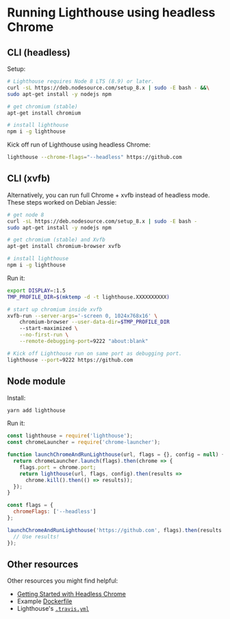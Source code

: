# Running Lighthouse using headless Chrome

## CLI (headless)

Setup:

```sh
# Lighthouse requires Node 8 LTS (8.9) or later.
curl -sL https://deb.nodesource.com/setup_8.x | sudo -E bash - &&\
sudo apt-get install -y nodejs npm

# get chromium (stable)
apt-get install chromium

# install lighthouse
npm i -g lighthouse
```

Kick off run of Lighthouse using headless Chrome:

```sh
lighthouse --chrome-flags="--headless" https://github.com
```

## CLI (xvfb)

Alternatively, you can run full Chrome + xvfb instead of headless mode. These steps worked on Debian Jessie:

```sh
# get node 8
curl -sL https://deb.nodesource.com/setup_8.x | sudo -E bash -
sudo apt-get install -y nodejs npm

# get chromium (stable) and Xvfb
apt-get install chromium-browser xvfb

# install lighthouse
npm i -g lighthouse
```

Run it:

```sh
export DISPLAY=:1.5
TMP_PROFILE_DIR=$(mktemp -d -t lighthouse.XXXXXXXXXX)

# start up chromium inside xvfb
xvfb-run --server-args='-screen 0, 1024x768x16' \
    chromium-browser --user-data-dir=$TMP_PROFILE_DIR
    --start-maximized \
    --no-first-run \
    --remote-debugging-port=9222 "about:blank"

# Kick off Lighthouse run on same port as debugging port.
lighthouse --port=9222 https://github.com
```

## Node module

Install:

```sh
yarn add lighthouse
```

Run it:

```javascript
const lighthouse = require('lighthouse');
const chromeLauncher = require('chrome-launcher');

function launchChromeAndRunLighthouse(url, flags = {}, config = null) {
  return chromeLauncher.launch(flags).then(chrome => {
    flags.port = chrome.port;
    return lighthouse(url, flags, config).then(results =>
      chrome.kill().then(() => results));
  });
}

const flags = {
  chromeFlags: ['--headless']
};

launchChromeAndRunLighthouse('https://github.com', flags).then(results => {
  // Use results!
});
```

## Other resources

Other resources you might find helpful:

- [Getting Started with Headless Chrome](https://developers.google.com/web/updates/2017/04/headless-chrome)
- Example [Dockerfile](https://github.com/ebidel/lighthouse-ci/blob/master/builder/Dockerfile)
- Lighthouse's [`.travis.yml`](https://github.com/GoogleChrome/lighthouse/blob/master/.travis.yml)
